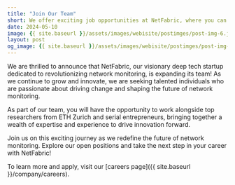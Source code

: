 ```yaml
---
title: "Join Our Team"
short: We offer exciting job opportunities at NetFabric, where you can drive the future of network monitoring.
date: 2024-05-10
image: {{ site.baseurl }}/assets/images/webisite/postimges/post-img-6.jpeg
layout: post
og_image: {{ site.baseurl }}/assets/images/webisite/postimges/post-img-6.jpeg
---
```


We are thrilled to announce that NetFabric, our visionary deep tech startup dedicated to revolutionizing network monitoring, is expanding its team! As we continue to grow and innovate, we are seeking talented individuals who are passionate about driving change and shaping the future of network monitoring.

As part of our team, you will have the opportunity to work alongside top
researchers from ETH Zurich and serial entrepreneurs, bringing together a wealth
of expertise and experience to drive innovation forward.

Join us on this exciting journey as we redefine the future of network
monitoring. Explore our open positions and take the next step in your career
with NetFabric!

To learn more and apply, visit our [careers page]({{ site.baseurl }}/company/careers).
